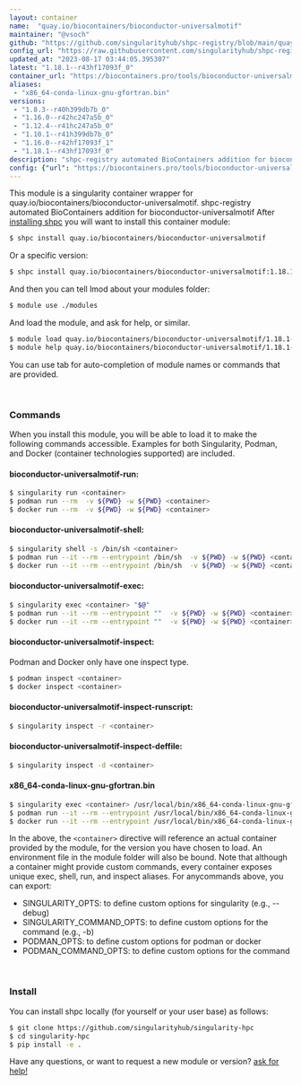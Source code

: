 ```yaml
---
layout: container
name:  "quay.io/biocontainers/bioconductor-universalmotif"
maintainer: "@vsoch"
github: "https://github.com/singularityhub/shpc-registry/blob/main/quay.io/biocontainers/bioconductor-universalmotif/container.yaml"
config_url: "https://raw.githubusercontent.com/singularityhub/shpc-registry/main/quay.io/biocontainers/bioconductor-universalmotif/container.yaml"
updated_at: "2023-08-17 03:44:05.395307"
latest: "1.18.1--r43hf17093f_0"
container_url: "https://biocontainers.pro/tools/bioconductor-universalmotif"
aliases:
 - "x86_64-conda-linux-gnu-gfortran.bin"
versions:
 - "1.8.3--r40h399db7b_0"
 - "1.16.0--r42hc247a5b_0"
 - "1.12.4--r41hc247a5b_0"
 - "1.10.1--r41h399db7b_0"
 - "1.16.0--r42hf17093f_1"
 - "1.18.1--r43hf17093f_0"
description: "shpc-registry automated BioContainers addition for bioconductor-universalmotif"
config: {"url": "https://biocontainers.pro/tools/bioconductor-universalmotif", "maintainer": "@vsoch", "description": "shpc-registry automated BioContainers addition for bioconductor-universalmotif", "latest": {"1.18.1--r43hf17093f_0": "sha256:3594f2459a9ff73af27163d7371f831453502e300ed8d728fe79b0797897d3ef"}, "tags": {"1.8.3--r40h399db7b_0": "sha256:e67048bda7783467b120c6d37b18c6bb5aecd6fe27c1ae77fc458b2801f2d8aa", "1.16.0--r42hc247a5b_0": "sha256:0f36d763035a923c86edc7d4d6d8b8aa0a05a84b0b15744087c38c78e7976cee", "1.12.4--r41hc247a5b_0": "sha256:7c5949aef3c01553085419316a020e90e2f6eb7589cfe34c8fdd3b2d3da01fc5", "1.10.1--r41h399db7b_0": "sha256:0b9714f615654ccded1de0f546f77117644a116ac240742c8b84c498675bd19e", "1.16.0--r42hf17093f_1": "sha256:18c991a2917e7fcfddf197eda08835f017760da3b6e070224ea78a1392b8242d", "1.18.1--r43hf17093f_0": "sha256:3594f2459a9ff73af27163d7371f831453502e300ed8d728fe79b0797897d3ef"}, "docker": "quay.io/biocontainers/bioconductor-universalmotif", "aliases": {"x86_64-conda-linux-gnu-gfortran.bin": "/usr/local/bin/x86_64-conda-linux-gnu-gfortran.bin"}}
---
```


This module is a singularity container wrapper for quay.io/biocontainers/bioconductor-universalmotif.
shpc-registry automated BioContainers addition for bioconductor-universalmotif
After [installing shpc](#install) you will want to install this container module:


```bash
$ shpc install quay.io/biocontainers/bioconductor-universalmotif
```

Or a specific version:

```bash
$ shpc install quay.io/biocontainers/bioconductor-universalmotif:1.18.1--r43hf17093f_0
```

And then you can tell lmod about your modules folder:

```bash
$ module use ./modules
```

And load the module, and ask for help, or similar.

```bash
$ module load quay.io/biocontainers/bioconductor-universalmotif/1.18.1--r43hf17093f_0
$ module help quay.io/biocontainers/bioconductor-universalmotif/1.18.1--r43hf17093f_0
```

You can use tab for auto-completion of module names or commands that are provided.

<br>

### Commands

When you install this module, you will be able to load it to make the following commands accessible.
Examples for both Singularity, Podman, and Docker (container technologies supported) are included.

#### bioconductor-universalmotif-run:

```bash
$ singularity run <container>
$ podman run --rm  -v ${PWD} -w ${PWD} <container>
$ docker run --rm  -v ${PWD} -w ${PWD} <container>
```

#### bioconductor-universalmotif-shell:

```bash
$ singularity shell -s /bin/sh <container>
$ podman run --it --rm --entrypoint /bin/sh  -v ${PWD} -w ${PWD} <container>
$ docker run --it --rm --entrypoint /bin/sh  -v ${PWD} -w ${PWD} <container>
```

#### bioconductor-universalmotif-exec:

```bash
$ singularity exec <container> "$@"
$ podman run --it --rm --entrypoint ""  -v ${PWD} -w ${PWD} <container> "$@"
$ docker run --it --rm --entrypoint ""  -v ${PWD} -w ${PWD} <container> "$@"
```

#### bioconductor-universalmotif-inspect:

Podman and Docker only have one inspect type.

```bash
$ podman inspect <container>
$ docker inspect <container>
```

#### bioconductor-universalmotif-inspect-runscript:

```bash
$ singularity inspect -r <container>
```

#### bioconductor-universalmotif-inspect-deffile:

```bash
$ singularity inspect -d <container>
```


#### x86_64-conda-linux-gnu-gfortran.bin

```bash
$ singularity exec <container> /usr/local/bin/x86_64-conda-linux-gnu-gfortran.bin
$ podman run --it --rm --entrypoint /usr/local/bin/x86_64-conda-linux-gnu-gfortran.bin   -v ${PWD} -w ${PWD} <container> -c " $@"
$ docker run --it --rm --entrypoint /usr/local/bin/x86_64-conda-linux-gnu-gfortran.bin   -v ${PWD} -w ${PWD} <container> -c " $@"
```



In the above, the `<container>` directive will reference an actual container provided
by the module, for the version you have chosen to load. An environment file in the
module folder will also be bound. Note that although a container
might provide custom commands, every container exposes unique exec, shell, run, and
inspect aliases. For anycommands above, you can export:

 - SINGULARITY_OPTS: to define custom options for singularity (e.g., --debug)
 - SINGULARITY_COMMAND_OPTS: to define custom options for the command (e.g., -b)
 - PODMAN_OPTS: to define custom options for podman or docker
 - PODMAN_COMMAND_OPTS: to define custom options for the command

<br>

### Install

You can install shpc locally (for yourself or your user base) as follows:

```bash
$ git clone https://github.com/singularityhub/singularity-hpc
$ cd singularity-hpc
$ pip install -e .
```

Have any questions, or want to request a new module or version? [ask for help!](https://github.com/singularityhub/singularity-hpc/issues)